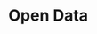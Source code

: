 # Open Data
<!-- (handles) - OAI PMH, Handle Services -->

<!-- TODO: VFS-7219 migrate open data docs -->